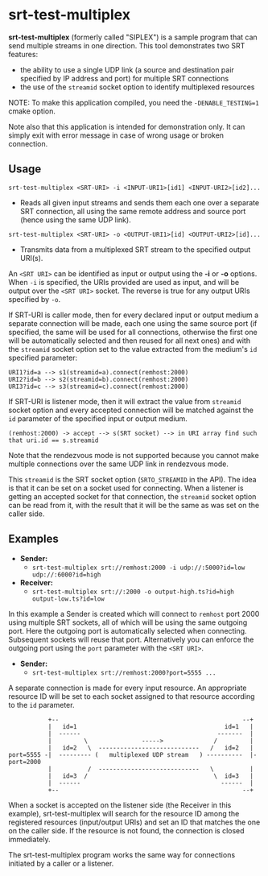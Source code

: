 # srt-test-multiplex

**srt-test-multiplex** (formerly called "SIPLEX") is a sample program that can
send multiple streams in one direction. This tool demonstrates two SRT features:
 - the ability to use a single UDP link (a source and destination pair
 specified by IP address and port) for multiple SRT connections
 - the use of the `streamid` socket option to identify multiplexed resources

NOTE: To make this application compiled, you need the `-DENABLE_TESTING=1`
cmake option.

Note also that this application is intended for demonstration only. It can
simply exit with error message in case of wrong usage or broken connection.


## Usage

`srt-test-multiplex <SRT-URI> -i <INPUT-URI1>[id1] <INPUT-URI2>[id2]...`

  - Reads all given input streams and sends them each one over a separate
  SRT connection, all using the same remote address and source port (hence
  using the same UDP link).

`srt-test-multiplex <SRT-URI> -o <OUTPUT-URI1>[id] <OUTPUT-URI2>[id]...`

  - Transmits data from a multiplexed SRT stream to the specified output URI(s).

An `<SRT URI>` can be identified as input or output using the **-i** or **-o**
options. When `-i` is specified, the URIs provided are used as input, and will
be output over the `<SRT URI>` socket. The reverse is true for any output URIs
specified by `-o`.

If SRT-URI is caller mode, then for every declared input or output medium a
separate connection will be made, each one using the same source port (if
specified, the same will be used for all connections, otherwise the first one
will be automatically selected and then reused for all next ones) and with the
`streamid` socket option set to the value extracted from the medium's
`id` specified parameter:
```
URI1?id=a --> s1(streamid=a).connect(remhost:2000)
URI2?id=b --> s2(streamid=b).connect(remhost:2000)
URI3?id=c --> s3(streamid=c).connect(remhost:2000)
```

If SRT-URI is listener mode, then it will extract the value from `streamid`
socket option and every accepted connection will be matched against the `id`
parameter of the specified input or output medium.
```
(remhost:2000) -> accept --> s(SRT socket) --> in URI array find such that uri.id == s.streamid
```

Note that the rendezvous mode is not supported because you cannot make
multiple connections over the same UDP link in rendezvous mode.

This `streamid` is the SRT socket option (`SRTO_STREAMID` in the API). The idea
is that it can be set on a socket used for connecting. When a listener is
getting an accepted socket for that connection, the `streamid` socket option
can be read from it, with the result that it will be the same as was set on
the caller side.


## Examples

  - **Sender:**
    - `srt-test-multiplex srt://remhost:2000 -i udp://:5000?id=low udp://:6000?id=high`
  - **Receiver:**
    - `srt-test-multiplex srt://:2000 -o output-high.ts?id=high output-low.ts?id=low`

In this example a Sender is created which will connect to `remhost` port 2000
using multiple SRT sockets, all of which will be using the same outgoing port.
Here the outgoing port is automatically selected when connecting. Subsequent
sockets will reuse that port. Alternatively you can enforce the outgoing port
using the `port` parameter with the `<SRT URI>`.

  - **Sender:**
    - `srt-test-multiplex srt://remhost:2000?port=5555 ...`

A separate connection is made for every input resource. An appropriate resource
ID will be set to each socket assigned to that resource according to the `id`
parameter.
```
           +--                                                   --+
           |   id=1                                         id=1   |
           |  ------                                      -------  |
           |         \               ----->              /         |
           |   id=2   \  ----------------------------   /   id=2   |
port=5555 -|  --------- (   multiplexed UDP stream   ) ----------  |- port=2000
           |          /  ----------------------------   \          |
           |   id=3  /                                   \  id=3   |
           |  ------                                       ------  |
           +--                                                   --+
```
When a socket is accepted on the listener side (the Receiver in this example),
srt-test-multiplex will search for the resource ID among the registered resources
(input/output URIs) and set an ID that matches the one on the caller side. If
the resource is not found, the connection is closed immediately.

The srt-test-multiplex program works the same way for connections initiated by a
caller or a listener.
